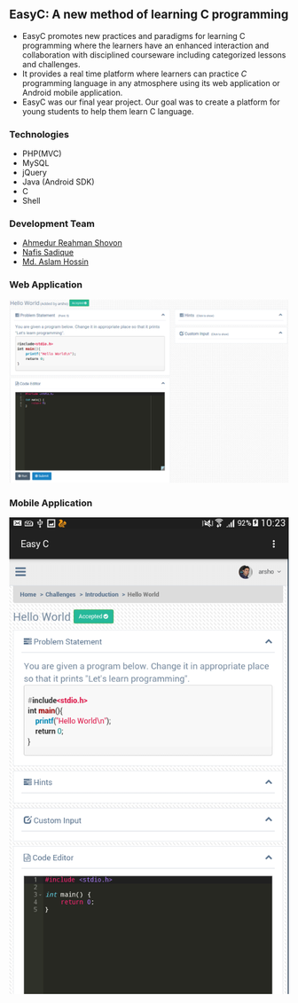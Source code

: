 ## EasyC: A new method of learning C programming
- EasyC promotes new practices and paradigms for learning C programming where the learners
have an enhanced interaction and collaboration with disciplined courseware including categorized 
lessons and challenges. 
- It provides a real time platform where learners can practice *C* 
programming language in any atmosphere using its web application or Android mobile application. 
- EasyC was our final year project. Our goal was to create a platform for young 
students to help them learn C language.

### Technologies
- PHP(MVC)
- MySQL
- jQuery
- Java (Android SDK)
- C
- Shell

### Development Team
- [Ahmedur Reahman Shovon](https://arshovon.com)
- [Nafis Sadique](https://www.linkedin.com/in/nfssdq/)
- [Md. Aslam Hossin](https://www.linkedin.com/in/md-aslam-hossin-96099692/)

### Web Application
![Web app](screenshots/web/main.png)

### Mobile Application
![Mobile app](screenshots/mobile/main.png)
